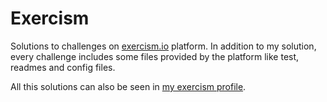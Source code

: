 # Exercism
Solutions to challenges on [exercism.io](https://exercism.io) platform. In addition to my solution, every challenge includes some files provided by the platform like test, readmes and config files.

All this solutions can also be seen in [my exercism profile](https://exercism.io/profiles/fcosueza).
